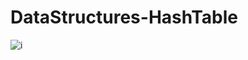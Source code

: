 # DataStructures-HashTable

![i](https://user-images.githubusercontent.com/100304573/178518270-1c16a60d-a713-438d-a6f0-e59e1397eace.png)
